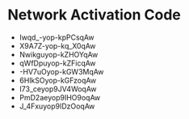 # Network Activation Code
* Iwqd_-yop-kpPCsqAw
* X9A7Z-yop-kq_X0qAw
* Nwikguyop-kZHOYqAw
* qWfDpuyop-kZFicqAw
* -HV7uOyop-kGW3MqAw
* 6HlkSOyop-kGFzoqAw
* I73_ceyop9JV4WoqAw
* PmD2aeyop9IHO9oqAw
* J_4Fxuyop9IDzOoqAw